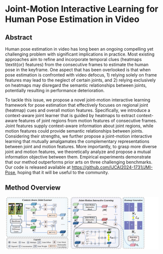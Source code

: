 # Joint-Motion Interactive Learning for Human Pose Estimation in Video

## Abstract
Human pose estimation in video has long been an ongoing compelling yet challenging problem with significant implications in practice. Most existing approaches aim to refine and incorporate temporal clues (heatmaps \textit{or} features) from the consecutive frames to estimate the human pose in the keyframe. One aspect that has been overlooked is that when pose estimation is confronted with video defocus, 1) relying solely on frame features may lead to the neglect of certain joints, and 2) relying exclusively on heatmaps may disregard the semantic relationships between joints, potentially resulting in performance deterioration. 
	
To tackle this issue, we propose a novel joint-motion interactive learning framework for pose estimation that effectively focuses on regional joint (heatmap) cues and overall motion features. Specifically, we introduce a context-aware joint learner that is guided by heatmaps to extract context-aware features of joint regions from motion features of consecutive frames. Joint features supply context-aware information about joint regions, while motion features could provide semantic relationships between joints. Considering their strengths, we further propose a joint-motion interactive learning that mutually amalgamates the complementary representations between joint and motion features. More importantly, to grasp more diverse joint and motion features, we theoretically analyze and propose a mutual information objective between them. Empirical experiments demonstrate that our method outperforms prior arts on three challenging benchmarks. Our code is released available at https://github.com/IJCAI2024-1731/JMI-Pose, hoping that it will be useful to the community.

## Method Overview

![image](https://github.com/IJCAI2024-1731/JMI-Pose/blob/main/figs/fig22.jpg)
